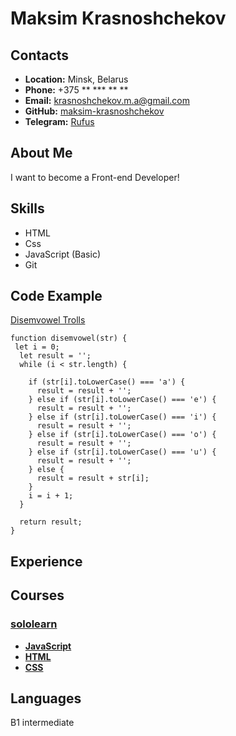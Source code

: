 # Maksim Krasnoshchekov

## Contacts

- **Location:** Minsk, Belarus
- **Phone:** +375 ** \*** \*\* \*\*
- **Email:** krasnoshchekov.m.a@gmail.com
- **GitHub:** [maksim-krasnoshchekov](https://github.com/maksim-krasnoshchekov)
- **Telegram:** [Rufus](https://t.me/Avko0o)

## About Me

I want to become a Front-end Developer!

## Skills

- HTML
- Css
- JavaScript (Basic)
- Git

## Code Example

[Disemvowel Trolls](https://www.codewars.com/kata/52fba66badcd10859f00097e)

```
function disemvowel(str) {
 let i = 0;
  let result = '';
  while (i < str.length) {

    if (str[i].toLowerCase() === 'a') {
      result = result + '';
    } else if (str[i].toLowerCase() === 'e') {
      result = result + '';
    } else if (str[i].toLowerCase() === 'i') {
      result = result + '';
    } else if (str[i].toLowerCase() === 'o') {
      result = result + '';
    } else if (str[i].toLowerCase() === 'u') {
      result = result + '';
    } else {
      result = result + str[i];
    }
    i = i + 1;
  }

  return result;
}
```

## Experience

## Courses

### [sololearn](https://www.sololearn.com/)

- [**JavaScript**](https://www.sololearn.com/certificates/CT-ZLI5JFNF)
- [**HTML**](https://www.sololearn.com/certificates/CT-TD1RRJHV)
- [**CSS**](https://www.sololearn.com/certificates/CT-RZUGJO36)

## Languages

B1 intermediate
